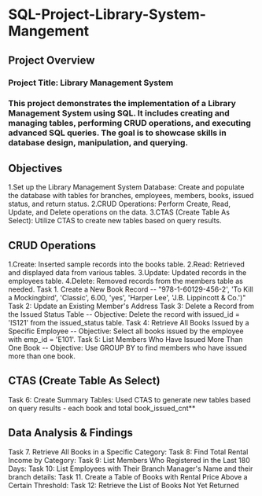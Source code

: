 # SQL-Project-Library-System-Mangement
## Project Overview
### Project Title: Library Management System
### This project demonstrates the implementation of a Library Management System using SQL. It includes creating and managing tables, performing CRUD operations, and executing advanced SQL queries. The goal is to showcase skills in database design, manipulation, and querying.
## Objectives
1.Set up the Library Management System Database: Create and populate the database with tables for branches, employees, members, books, issued status, and return status.
2.CRUD Operations: Perform Create, Read, Update, and Delete operations on the data.
3.CTAS (Create Table As Select): Utilize CTAS to create new tables based on query results.
## CRUD Operations
1.Create: Inserted sample records into the books table.
2.Read: Retrieved and displayed data from various tables.
3.Update: Updated records in the employees table.
4.Delete: Removed records from the members table as needed.
Task 1. Create a New Book Record -- "978-1-60129-456-2', 'To Kill a Mockingbird', 'Classic', 6.00, 'yes', 'Harper Lee', 'J.B. Lippincott & Co.')"
Task 2: Update an Existing Member's Address
Task 3: Delete a Record from the Issued Status Table -- Objective: Delete the record with issued_id = 'IS121' from the issued_status table.
Task 4: Retrieve All Books Issued by a Specific Employee -- Objective: Select all books issued by the employee with emp_id = 'E101'.
Task 5: List Members Who Have Issued More Than One Book -- Objective: Use GROUP BY to find members who have issued more than one book.
## CTAS (Create Table As Select)
Task 6: Create Summary Tables: Used CTAS to generate new tables based on query results - each book and total book_issued_cnt**
## Data Analysis & Findings
Task 7. Retrieve All Books in a Specific Category:
Task 8: Find Total Rental Income by Category:
Task 9: List Members Who Registered in the Last 180 Days:
Task 10: List Employees with Their Branch Manager's Name and their branch details:
Task 11. Create a Table of Books with Rental Price Above a Certain Threshold:
Task 12: Retrieve the List of Books Not Yet Returned
